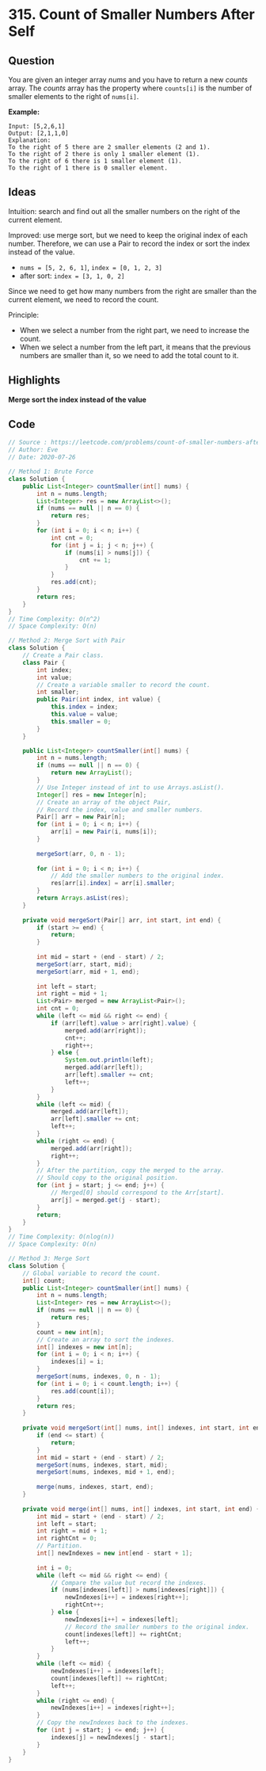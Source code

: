 # 315. Count of Smaller Numbers After Self

## Question

You are given an integer array *nums* and you have to return a new *counts* array. The *counts* array has the property where `counts[i]` is the number of smaller elements to the right of `nums[i]`.

**Example:**

```
Input: [5,2,6,1]
Output: [2,1,1,0] 
Explanation:
To the right of 5 there are 2 smaller elements (2 and 1).
To the right of 2 there is only 1 smaller element (1).
To the right of 6 there is 1 smaller element (1).
To the right of 1 there is 0 smaller element.
```

## Ideas

Intuition: search and find out all the smaller numbers on the right of the current element. 

Improved: use merge sort, but we need to keep the original index of each number. Therefore, we can use a Pair to record the index or sort the index instead of the value.

* `nums = [5, 2, 6, 1]`, `index = [0, 1, 2, 3]`
* after sort: `index = [3, 1, 0, 2]`

Since we need to get how many numbers from the right are smaller than the current element, we need to record the count.

Principle:

* When we select a number from the right part, we need to increase the count.
* When we select a number from the left part, it means that the previous numbers are smaller than it, so we need to add the total count to it.

## Highlights

**Merge sort the index instead of the value**

## Code

```java
// Source : https://leetcode.com/problems/count-of-smaller-numbers-after-self/
// Author: Eve
// Date: 2020-07-26

// Method 1: Brute Force
class Solution {
    public List<Integer> countSmaller(int[] nums) {
        int n = nums.length;
        List<Integer> res = new ArrayList<>();
        if (nums == null || n == 0) {
            return res;
        }
        for (int i = 0; i < n; i++) {
            int cnt = 0;
            for (int j = i; j < n; j++) {
                if (nums[i] > nums[j]) {
                    cnt += 1;
                }
            }
            res.add(cnt);
        }
        return res;
    }
}
// Time Complexity: O(n^2)
// Space Complexity: O(n)

// Method 2: Merge Sort with Pair
class Solution {
    // Create a Pair class.
    class Pair {
        int index;
        int value;
        // Create a variable smaller to record the count.
        int smaller;
        public Pair(int index, int value) {
            this.index = index;
            this.value = value;
            this.smaller = 0;
        }
    }

    public List<Integer> countSmaller(int[] nums) {
        int n = nums.length;
        if (nums == null || n == 0) {
            return new ArrayList();
        }
        // Use Integer instead of int to use Arrays.asList().
        Integer[] res = new Integer[n];
        // Create an array of the object Pair,
        // Record the index, value and smaller numbers.
        Pair[] arr = new Pair[n];
        for (int i = 0; i < n; i++) {
            arr[i] = new Pair(i, nums[i]);
        }
		
        mergeSort(arr, 0, n - 1);
        
        for (int i = 0; i < n; i++) {
            // Add the smaller numbers to the original index.
            res[arr[i].index] = arr[i].smaller;
        }
        return Arrays.asList(res);
    }
    
    private void mergeSort(Pair[] arr, int start, int end) {
        if (start >= end) {
            return;
        }
        
        int mid = start + (end - start) / 2;
        mergeSort(arr, start, mid);
        mergeSort(arr, mid + 1, end);
        
        int left = start;
        int right = mid + 1;
        List<Pair> merged = new ArrayList<Pair>();
        int cnt = 0;
        while (left <= mid && right <= end) {
            if (arr[left].value > arr[right].value) {
                merged.add(arr[right]);
                cnt++;
                right++;
            } else {
                System.out.println(left);
                merged.add(arr[left]);
                arr[left].smaller += cnt;
                left++;
            }
        }
        while (left <= mid) {
            merged.add(arr[left]);
            arr[left].smaller += cnt;
            left++;
        }
        while (right <= end) {
            merged.add(arr[right]);
            right++;
        }
        // After the partition, copy the merged to the array.
        // Should copy to the original position.
        for (int j = start; j <= end; j++) {
            // Merged[0] should correspond to the Arr[start].
            arr[j] = merged.get(j - start);
        }
        return;
    }
}
// Time Complexity: O(nlog(n))
// Space Complexity: O(n)

// Method 3: Merge Sort
class Solution {
    // Global variable to record the count.
    int[] count;
    public List<Integer> countSmaller(int[] nums) {
        int n = nums.length;
        List<Integer> res = new ArrayList<>();
        if (nums == null || n == 0) {
            return res;
        }
        count = new int[n];
        // Create an array to sort the indexes.
        int[] indexes = new int[n];
        for (int i = 0; i < n; i++) {
            indexes[i] = i;
        }
        mergeSort(nums, indexes, 0, n - 1);
        for (int i = 0; i < count.length; i++) {
            res.add(count[i]);
        }
        return res;
    }
    
    private void mergeSort(int[] nums, int[] indexes, int start, int end) {
        if (end <= start) {
            return;
        }
        int mid = start + (end - start) / 2;
        mergeSort(nums, indexes, start, mid);
        mergeSort(nums, indexes, mid + 1, end);
            
        merge(nums, indexes, start, end);
    }
    
    private void merge(int[] nums, int[] indexes, int start, int end) {
        int mid = start + (end - start) / 2;
        int left = start;
        int right = mid + 1;
        int rightCnt = 0;
        // Partition. 
        int[] newIndexes = new int[end - start + 1];
        
        int i = 0;
        while (left <= mid && right <= end) {
            // Compare the value but record the indexes.
            if (nums[indexes[left]] > nums[indexes[right]]) {
                newIndexes[i++] = indexes[right++];
                rightCnt++;
            } else {
                newIndexes[i++] = indexes[left];
                // Record the smaller numbers to the original index.
                count[indexes[left]] += rightCnt;
                left++;
            }
        }
        while (left <= mid) {
            newIndexes[i++] = indexes[left];
            count[indexes[left]] += rightCnt;
            left++;
        }
        while (right <= end) {
            newIndexes[i++] = indexes[right++];
        }
        // Copy the newIndexes back to the indexes.
        for (int j = start; j <= end; j++) {
            indexes[j] = newIndexes[j - start];
        }
    }
}
```

